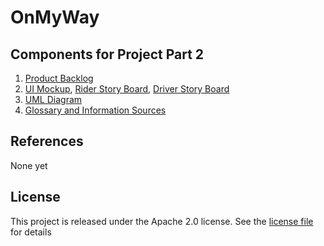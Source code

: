 # OnMyWay


## Components for Project Part 2
1. [Product Backlog](ProjectPart2/Product_Backlog.pdf)
2. [UI Mockup](ProjectPart2/UI_mockup.pdf), [Rider Story Board](ProjectPart2/rider_storyboard.pdf), [Driver Story Board](ProjectPart2/driver_storyboard.pdf)
3. [UML Diagram](ProjectPart2/UML_Diagram.pdf)
4. [Glossary and Information Sources](../../wiki)


## References
None yet


## License
This project is released under the Apache 2.0 license. See the [license file](LICENSE.md) for details
